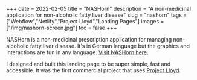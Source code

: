+++
date = 2022-02-05
title = "NASHorn"
description = "A non-medicinal application for non-alcoholic fatty liver disease"
slug = "nashorn"
tags = ["Webflow","Netlify","Project Lloyd","Landing Pages"]
images = ["/img/nashorn-screen.jpg"]
toc = false
+++

NASHorn is a non-medicinal prescription application for managing non-alcoholic fatty liver disease. It's in German language but the graphics and interactions are fun in any language. [Visit NASHorn here.](https://nashorn.app)

I designed and built this landing page to be super simple, fast and accessible. It was the first commercial project that uses [Project Lloyd](/posts/lloyd).
